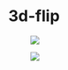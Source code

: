 # 3d-flip
<html>
<head>
<style type="text/css">@import url("style.css");</style>
</head>
</body>
<section class="geral">
					<div class="carta">
					 <figure class="frente"><img src="http://paratyemfoco.com/blog/wp-content/uploads/2011/04/escher01.jpg"></figure>
                     <figure class="atras"><img src="http://www.pessegadoro.com/wp-content/uploads/2012/10/escher511.jpg"></figure>
	</div>
</section>	
             
</body>		
</html>		 
